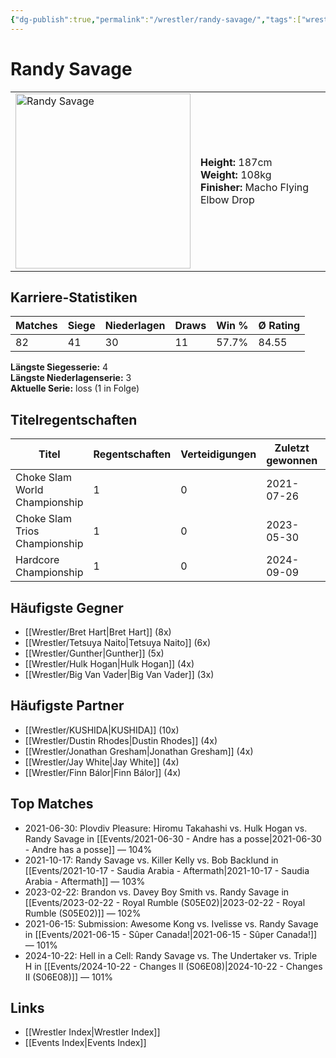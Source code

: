 ```yaml
---
{"dg-publish":true,"permalink":"/wrestler/randy-savage/","tags":["wrestler"],"noteIcon":"","created":"2025-08-11T09:33:20.581+02:00"}
---
```



# Randy Savage

<table>
<tr>
<td><img src="Randy Savage.png" width="280" alt="Randy Savage"></td>
<td>
<b>Height:</b> 187cm<br>
<b>Weight:</b> 108kg<br>
<b>Finisher:</b> Macho Flying Elbow Drop<br>
</td>
</tr>
</table>

## Karriere-Statistiken

| Matches | Siege | Niederlagen | Draws | Win % | Ø Rating |
|---------|-------|-------------|-------|-------|-----------|
| 82 | 41 | 30 | 11 | 57.7% | 84.55 |

**Längste Siegesserie:** 4<br>**Längste Niederlagenserie:** 3<br>**Aktuelle Serie:** loss (1 in Folge)

## Titelregentschaften
| Titel | Regentschaften | Verteidigungen | Zuletzt gewonnen | Aktuell |
|-------|---------------|----------------|------------------|---------|
| Choke Slam World Championship | 1 | 0 | 2021-07-26 |  |
| Choke Slam Trios Championship | 1 | 0 | 2023-05-30 |  |
| Hardcore Championship | 1 | 0 | 2024-09-09 |  |


## Häufigste Gegner
- [[Wrestler/Bret Hart\|Bret Hart]] (8x)
- [[Wrestler/Tetsuya Naito\|Tetsuya Naito]] (6x)
- [[Wrestler/Gunther\|Gunther]] (5x)
- [[Wrestler/Hulk Hogan\|Hulk Hogan]] (4x)
- [[Wrestler/Big Van Vader\|Big Van Vader]] (3x)

## Häufigste Partner
- [[Wrestler/KUSHIDA\|KUSHIDA]] (10x)
- [[Wrestler/Dustin Rhodes\|Dustin Rhodes]] (4x)
- [[Wrestler/Jonathan Gresham\|Jonathan Gresham]] (4x)
- [[Wrestler/Jay White\|Jay White]] (4x)
- [[Wrestler/Finn Bálor\|Finn Bálor]] (4x)

## Top Matches
- 2021-06-30: Plovdiv Pleasure: Hiromu Takahashi vs. Hulk Hogan vs. Randy Savage in [[Events/2021-06-30 - Andre has a posse\|2021-06-30 - Andre has a posse]] — 104%
- 2021-10-17: Randy Savage vs. Killer Kelly vs. Bob Backlund in [[Events/2021-10-17 - Saudia Arabia - Aftermath\|2021-10-17 - Saudia Arabia - Aftermath]] — 103%
- 2023-02-22: Brandon vs. Davey Boy Smith vs. Randy Savage in [[Events/2023-02-22 - Royal Rumble (S05E02)\|2023-02-22 - Royal Rumble (S05E02)]] — 102%
- 2021-06-15: Submission: Awesome Kong vs. Ivelisse vs. Randy Savage in [[Events/2021-06-15 - Sûper Canada!\|2021-06-15 - Sûper Canada!]] — 101%
- 2024-10-22: Hell in a Cell: Randy Savage vs. The Undertaker vs. Triple H in [[Events/2024-10-22 - Changes II (S06E08)\|2024-10-22 - Changes II (S06E08)]] — 101%

## Links
- [[Wrestler Index\|Wrestler Index]]
- [[Events Index\|Events Index]]
